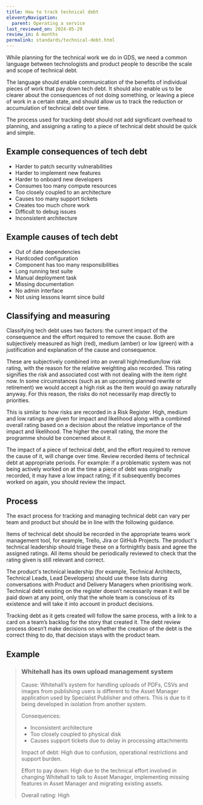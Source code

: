 ```yaml
---
title: How to track technical debt
eleventyNavigation:
  parent: Operating a service
last_reviewed_on: 2024-05-29
review_in: 6 months
permalink: standards/technical-debt.html
---
```


While planning for the technical work we do in GDS, we need a common language
between technologists and product people to describe the scale and scope of
technical debt.

The language should enable communication of the benefits of individual pieces
of work that pay down tech debt. It should also enable us to be clearer about
the consequences of not doing something, or leaving a piece of work in a
certain state, and should allow us to track the reduction or accumulation of
technical debt over time.

The process used for tracking debt should not add significant overhead to
planning, and assigning a rating to a piece of technical debt should be quick
and simple.

## Example consequences of tech debt

- Harder to patch security vulnerabilities
- Harder to implement new features
- Harder to onboard new developers
- Consumes too many compute resources
- Too closely coupled to an architecture
- Causes too many support tickets
- Creates too much chore work
- Difficult to debug issues
- Inconsistent architecture

## Example causes of tech debt

- Out of date dependencies
- Hardcoded configuration
- Component has too many responsibilities
- Long running test suite
- Manual deployment task
- Missing documentation
- No admin interface
- Not using lessons learnt since build

## Classifying and measuring

Classifying tech debt uses two factors: the current impact of the consequence
and the effort required to remove the cause. Both are subjectively measured as
high (red), medium (amber) or low (green) with a justification and explanation
of the cause and consequence.

These are subjectively combined into an overall high/medium/low risk rating,
with the reason for the relative weighting also recorded. This rating signifies
the risk and associated cost with not dealing with the item right now. In some
circumstances (such as an upcoming planned rewrite or retirement) we would
accept a high risk as the item would go away naturally anyway. For this reason,
the risks do not necessarily map directly to priorities.

This is similar to how risks are recorded in a Risk Register. High, medium and
low ratings are given for impact and likelihood along with a combined overall
rating based on a decision about the relative importance of the impact and
likelihood. The higher the overall rating, the more the programme should be
concerned about it.

The impact of a piece of technical debt, and the effort required to remove the
cause of it, will change over time. Review recorded items of technical debt at
appropriate periods. For example: if a problematic system was not being
actively worked on at the time a piece of debt was originally recorded, it may
have a low impact rating; if it subsequently becomes worked on again, you
should review the impact.

## Process

The exact process for tracking and managing technical debt can vary per team and product but should be in line with the following guidance.

Items of technical debt should be recorded in the appropriate teams work management tool, for example, Trello, Jira or GitHub Projects. The product's technical leadership should triage these on a fortnightly basis and agree the assigned ratings. All items should be periodically reviewed to check that the rating given is still relevant and correct.

The product's technical leadership (for example, Technical Architects, Technical Leads, Lead Developers) should use these lists during conversations with Product and Delivery Managers when prioritising work. Technical debt existing on the register doesn’t necessarily mean it will be paid down at any point, only that the whole team is conscious of its existence and will take it into account in product decisions.

Tracking debt as it gets created will follow the same process, with a link to a card on a team’s backlog for the story that created it. The debt review process doesn’t make decisions on whether the creation of the debt is the correct thing to do, that decision stays with the product team.

## Example

> ### Whitehall has its own upload management system
>
> Cause: Whitehall’s system for handling uploads of PDFs, CSVs and images
> from publishing users is different to the Asset Manager application used by
> Specialist Publisher and others. This is due to it being developed in
> isolation from another system.
>
> Consequences:
>
> - Inconsistent architecture
> - Too closely coupled to physical disk
> - Causes support tickets due to delay in processing attachments
>
> Impact of debt: High due to confusion, operational restrictions and
> support burden.
>
> Effort to pay down: High due to the technical effort involved in changing
> Whitehall to talk to Asset Manager, implementing missing features in Asset
> Manager and migrating existing assets.
>
> Overall rating: High
